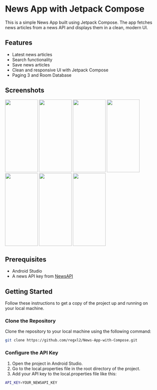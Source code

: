 
# News App with Jetpack Compose

This is a simple News App built using Jetpack Compose. The app fetches news articles from a news API and displays them in a clean, modern UI.

## Features

- Latest news articles
- Search functionality
- Save news articles 
- Clean and responsive UI with Jetpack Compose
- Paging 3 and Room Database

## Screenshots
<span><image src="images/onBoarding1.png" width = 108px height = 240px/> 
<image src="images/onBoarding2.png" width = 108px height = 240px/>
<image src="images/onBoarding3.png" width = 108px height = 240px/>
<image src="images/newsScreen.png" width = 108px height = 240px/>
<image src="images/searchScreen.png" width = 108px height = 240px/>
<image src="images/bookmarkScreen.png" width = 108px height = 240px/>
<image src="images/detailScreen.png" width = 108px height = 240px/>
</span>

## Prerequisites

- Android Studio
- A news API key from [NewsAPI](https://newsapi.org/)

## Getting Started

Follow these instructions to get a copy of the project up and running on your local machine.

### Clone the Repository

Clone the repository to your local machine using the following command:

```bash
git clone https://github.com/regxl2/News-App-with-Compose.git
```

### Configure the API Key
1. Open the project in Android Studio.
2. Go to the local.properties file in the root directory of the project.
3. Add your API key to the local.properties file like this:

```bash
API_KEY=YOUR_NEWSAPI_KEY
```
